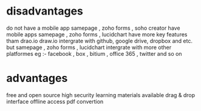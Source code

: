 # disadvantages

do not have a mobile app
samepage , zoho forms , soho creator have mobile apps
samepage , zoho forms , lucidchart have more key features tham drao.io
draw.io intergrate with github, google drive, dropbox and etc.
but samepage , zoho forms , lucidchart intergrate with more other platformes
eg :- facebook , box , bitium , office 365 , twitter and so on

# advantages

free and open source
high security
learning materials available
drag & drop interface
offline access
pdf convertion
